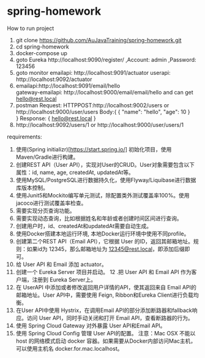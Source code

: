 # spring-homework
How to run project

1. git clone https://github.com/AuJavaTraining/spring-homework.git
2. cd spring-homework
3. docker-compose up
4. goto Eureka http://localhost:9090/register/ ,Account: admin ,Password: 123456
6. goto monitor 
    emailapi: http://localhost:9091/actuator
    userapi: http://localhost:9092/actuator
7. emailapi:http://localhost:9091/email/hello  
   gateway-emailapi: http://localhost:9000/email/email/hello and can get hello@rest.local
8. postman 
    Request:
        HTTPPOST:http://localhost:9002/users or http://localhost:9000/user/users
        Body:{
            {
                "name": "hello",
                "age": 10
            }   
        }
    Response:
        {
            hello@rest.local
        }
9. http://localhost:9092/users/1 or http://localhost:9000/user/users/1 


requirements:
1. 使用(Spring initializr)[https://start.spring.io/] 初始化项目，使用Maven/Gradle进行构建。
2. 创建REST API（User API），实现对User的CRUD。User对象需要包含以下属性：id, name, age, createdAt, updatedAt等。
3. 使用MySQL/PostgreSQL进行数据持久化，使用Flyway/Liquibase进行数据库版本控制。
4. 使用Junit5和Mockito编写单元测试，除配置类外测试覆盖率100%。使用jacoco进行测试覆盖率检查。
5. 需要实现分页查询功能。
6. 需要实现动态查询，比如根据姓名和年龄或者创建时间区间进行查询。
7. 创建用户时，id、createdAt和updatedAt需要自动生成。
8. 使用Docker搭建本地运行环境, 本地Docker运行环境中使用不同profile。
9. 创建第二个REST API（Email API），它根据 User 的ID，返回其邮箱地址。规则：如果id为 12345，那么邮箱地址为 12345@rest.local，即添加后缀即可。
10. 给 User API 和 Email 添加 actuator。
11. 创建一个 Eureka Server 项目并启动。
12 .把 User API 和 Email API 作为客户端，注册到 Eureka Server上。
13. 在 UserAPI 中添加或者修改返回用户详情的API，使其返回来自 Email API的邮箱地址。User API中，需要使用 Feign, Ribbon和Eureka Client进行负载均衡。
14. 在User API中使用 Hystrix，在调用Email API的部分添加断路器和fallback响应。访问 User API，同时手动关闭和打开 Email API，查看断路器的行为。
15. 使用 Spring Cloud Gateway 对外暴露 User API和Email API。
16. 使用 Spring Cloud Config 管理 User API的配置。
注意：Mac OSX 不能以 host 的网络模式启动 docker 容器。如果需要从Docker内部访问Mac主机，可以使用主机名 docker.for.mac.localhost。
